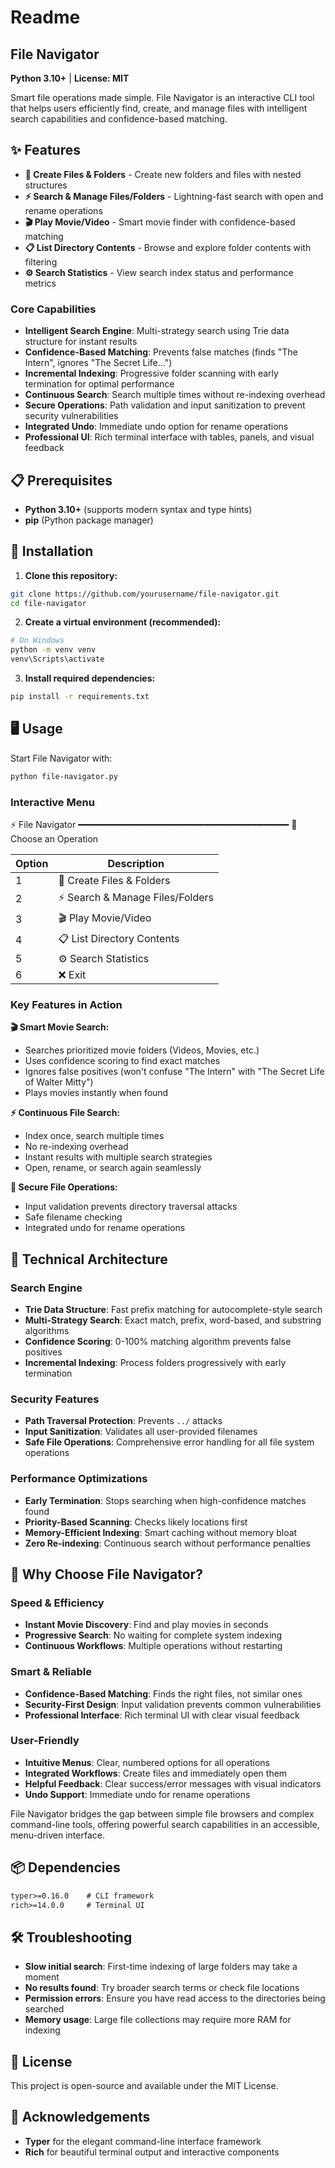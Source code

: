 # Readme
## File Navigator

**Python 3.10+** | **License: MIT**

Smart file operations made simple. File Navigator is an interactive CLI tool that helps users efficiently find, create, and manage files with intelligent search capabilities and confidence-based matching.

## ✨ Features

- **📁 Create Files & Folders** - Create new folders and files with nested structures
- **⚡ Search & Manage Files/Folders** - Lightning-fast search with open and rename operations
- **🎬 Play Movie/Video** - Smart movie finder with confidence-based matching
- **📋 List Directory Contents** - Browse and explore folder contents with filtering
- **⚙️ Search Statistics** - View search index status and performance metrics

### Core Capabilities

- **Intelligent Search Engine**: Multi-strategy search using Trie data structure for instant results
- **Confidence-Based Matching**: Prevents false matches (finds "The Intern", ignores "The Secret Life...")
- **Incremental Indexing**: Progressive folder scanning with early termination for optimal performance
- **Continuous Search**: Search multiple times without re-indexing overhead
- **Secure Operations**: Path validation and input sanitization to prevent security vulnerabilities
- **Integrated Undo**: Immediate undo option for rename operations
- **Professional UI**: Rich terminal interface with tables, panels, and visual feedback

## 📋 Prerequisites

- **Python 3.10+** (supports modern syntax and type hints)
- **pip** (Python package manager)

## 🚀 Installation

1. **Clone this repository:**

```bash
git clone https://github.com/yourusername/file-navigator.git
cd file-navigator
````

2. **Create a virtual environment (recommended):**

```bash
# On Windows
python -m venv venv
venv\Scripts\activate
```

3. **Install required dependencies:**

```bash
pip install -r requirements.txt
```

## 🖥 Usage

Start File Navigator with:

```bash
python file-navigator.py
```

### Interactive Menu

⚡ File Navigator
━━━━━━━━━━━━━━━━━━━━━━━━━━━━━━━━━━━━━━━━
🎯 Choose an Operation

| Option | Description                     |
| ------ | ------------------------------- |
| 1      | 📁 Create Files & Folders       |
| 2      | ⚡ Search & Manage Files/Folders |
| 3      | 🎬 Play Movie/Video             |
| 4      | 📋 List Directory Contents      |
| 5      | ⚙️ Search Statistics            |
| 6      | ❌ Exit                          |

### Key Features in Action

**🎬 Smart Movie Search:**

- Searches prioritized movie folders (Videos, Movies, etc.)
- Uses confidence scoring to find exact matches
- Ignores false positives (won't confuse "The Intern" with "The Secret Life of Walter Mitty")
- Plays movies instantly when found

**⚡ Continuous File Search:**

- Index once, search multiple times
- No re-indexing overhead
- Instant results with multiple search strategies
- Open, rename, or search again seamlessly

**📁 Secure File Operations:**

- Input validation prevents directory traversal attacks
- Safe filename checking
- Integrated undo for rename operations

## 🔧 Technical Architecture

### Search Engine

- **Trie Data Structure**: Fast prefix matching for autocomplete-style search
- **Multi-Strategy Search**: Exact match, prefix, word-based, and substring algorithms
- **Confidence Scoring**: 0-100% matching algorithm prevents false positives
- **Incremental Indexing**: Process folders progressively with early termination

### Security Features

- **Path Traversal Protection**: Prevents `../` attacks
- **Input Sanitization**: Validates all user-provided filenames
- **Safe File Operations**: Comprehensive error handling for all file system operations

### Performance Optimizations

- **Early Termination**: Stops searching when high-confidence matches found
- **Priority-Based Scanning**: Checks likely locations first
- **Memory-Efficient Indexing**: Smart caching without memory bloat
- **Zero Re-indexing**: Continuous search without performance penalties

## 🎯 Why Choose File Navigator?

### Speed & Efficiency

- **Instant Movie Discovery**: Find and play movies in seconds
- **Progressive Search**: No waiting for complete system indexing
- **Continuous Workflows**: Multiple operations without restarting

### Smart & Reliable

- **Confidence-Based Matching**: Finds the right files, not similar ones
- **Security-First Design**: Input validation prevents common vulnerabilities
- **Professional Interface**: Rich terminal UI with clear visual feedback

### User-Friendly

- **Intuitive Menus**: Clear, numbered options for all operations
- **Integrated Workflows**: Create files and immediately open them
- **Helpful Feedback**: Clear success/error messages with visual indicators
- **Undo Support**: Immediate undo for rename operations

File Navigator bridges the gap between simple file browsers and complex command-line tools, offering powerful search capabilities in an accessible, menu-driven interface.

## 📦 Dependencies

```txt
typer>=0.16.0    # CLI framework
rich>=14.0.0     # Terminal UI
```

## 🛠 Troubleshooting

- **Slow initial search**: First-time indexing of large folders may take a moment
- **No results found**: Try broader search terms or check file locations
- **Permission errors**: Ensure you have read access to the directories being searched
- **Memory usage**: Large file collections may require more RAM for indexing

## 📜 License

This project is open-source and available under the MIT License.

## 🙏 Acknowledgements

- **Typer** for the elegant command-line interface framework
- **Rich** for beautiful terminal output and interactive components

